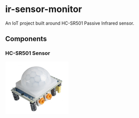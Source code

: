 # ir-sensor-monitor

An IoT project built around HC-SR501 Passive Infrared sensor.

## Components

### HC-SR501 Sensor
<img src="./assets/sensor.jpg" width="200px" />
